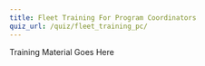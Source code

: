 ```yaml
---
title: Fleet Training For Program Coordinators
quiz_url: /quiz/fleet_training_pc/
---
```


Training Material Goes Here

